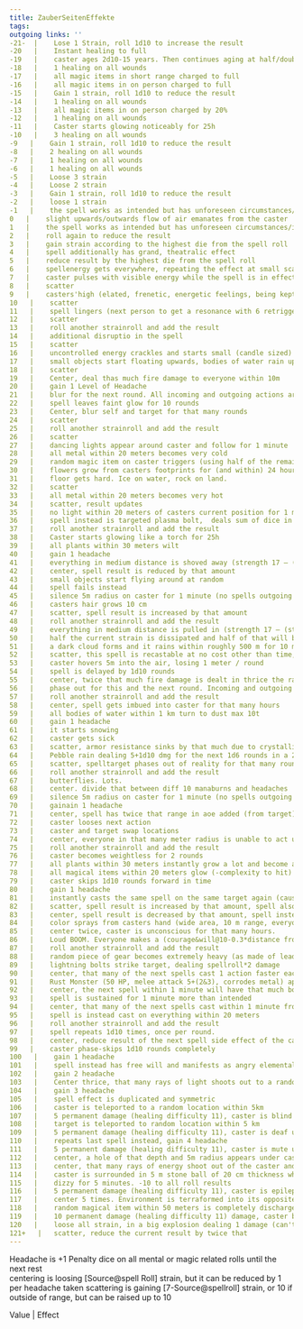 ```yaml
---
title: ZauberSeitenEffekte  
tags:   
outgoing links: ''  
-21-  |    Lose 1 Strain, roll 1d10 to increase the result
-20   |    Instant healing to full
-19   |    caster ages 2d10-15 years. Then continues aging at half/double the normal rate until the effect is negated
-18   |    1 healing on all wounds
-17   |    all magic items in short range charged to full
-16   |    all magic items in on person charged to full
-15   |    Gain 1 strain, roll 1d10 to reduce the result
-14   |    1 healing on all wounds
-13   |    all magic items in on person charged by 20%
-12   |    1 healing on all wounds
-11   |    Caster starts glowing noticeably for 25h
-10   |    3 healing on all wounds
-9   |    Gain 1 strain, roll 1d10 to reduce the result
-8   |    2 healing on all wounds
-7   |    1 healing on all wounds
-6   |    1 healing on all wounds
-5   |    Loose 3 strain
-4   |    Loose 2 strain
-3   |    Gain 1 strain, roll 1d10 to reduce the result
-2   |    loose 1 strain
-1   |    the spell works as intended but has unforeseen circumstances/interactions along its line of functioning
0   |    slight upwards/outwards flow of air emanates from the caster
1   |    the spell works as intended but has unforeseen circumstances/interactions perpendicular to its line of functioning
2   |    roll again to reduce the result
3   |    gain strain according to the highest die from the spell roll
4   |    spell additionally has grand, theatralic effect
5   |    reduce result by the highest die from the spell roll
6   |    spellenergy gets everywhere, repeating the effect at small scale
7   |    caster pulses with visible energy while the spell is in effect
8   |    scatter
9   |    casters'high (elated, frenetic, energetic feelings, being kept awake for the next 8 hours)
10   |    scatter
11   |    spell lingers (next person to get a resonance with 6 retriggers it)
12   |    scatter
13   |    roll another strainroll and add the result
14   |    additional disruptio in the spell
15   |    scatter
16   |    uncontrolled energy crackles and starts small (candle sized) fires (1 fire dmg for everyone within 10m)
17   |    small objects start floating upwards, bodies of water rain upwards
18   |    scatter
19   |    Center, deal thas much fire damage to everyone within 10m
20   |    gain 1 Level of Headache
21   |    blur for the next round. All incoming and outgoing actions are modified with -5
22   |    spell leaves faint glow for 10 rounds
23   |    Center, blur self and target for that many rounds
24   |    scatter
25   |    roll another strainroll and add the result
26   |    scatter
27   |    dancing lights appear around caster and follow for 1 minute
28   |    all metal within 20 meters becomes very cold
29   |    random magic item on caster triggers (using half of the remaining charge)
30   |    flowers grow from casters footprints for (and within) 24 hours
31   |    floor gets hard. Ice on water, rock on land.
32   |    scatter
33   |    all metal within 20 meters becomes very hot
34   |    scatter, result updates
35   |    no light within 20 meters of casters current position for 1 minute
36   |    spell instead is targeted plasma bolt,  deals sum of dice in damage to target and half that to caster
37   |    roll another strainroll and add the result
38   |    Caster starts glowing like a torch for 25h
39   |    all plants within 30 meters wilt
40   |    gain 1 headache
41   |    everything in medium distance is shoved away (strength 17 – (stamina&strength @ traction) meters)
42   |    center, spell result is reduced by that amount
43   |    small objects start flying around at random
44   |    spell fails instead
45   |    silence 5m radius on caster for 1 minute (no spells outgoing at all)
46   |    casters hair grows 10 cm
47   |    scatter, spell result is increased by that amount
48   |    roll another strainroll and add the result
49   |    everything in medium distance is pulled in (strength 17 – (stamina&strength @ traction) meters)
50   |    half the current strain is dissipated and half of that will be dealt to next target touched
51   |    a dark cloud forms and it rains within roughly 500 m for 10 minutes
52   |    scatter, this spell is recastable at no cost other than time, that many times. upkeep applies.
53   |    caster hovers 5m into the air, losing 1 meter / round
54   |    spell is delayed by 1d10 rounds
55   |    center, twice that much fire damage is dealt in thrice the radius
56   |    phase out for this and the next round. Incoming and outgoing effects (such as damage) are halved
57   |    roll another strainroll and add the result
58   |    center, spell gets imbued into caster for that many hours
59   |    all bodies of water within 1 km turn to dust max 10t
60   |    gain 1 headache
61   |    it starts snowing
62   |    caster gets sick
63   |    scatter, armor resistance sinks by that much due to crystallization/changes
64   |    Pebble rain dealing 5+1d10 dmg for the next 1d6 rounds in a 20 m radius
65   |    scatter, spelltarget phases out of reality for that many rounds
66   |    roll another strainroll and add the result
67   |    butterflies. Lots.
68   |    center. divide that between diff 10 manaburns and headaches
69   |    silence 5m radius on caster for 1 minute (no spells outgoing at all)
70   |    gainain 1 headache
71   |    center, spell has twice that range in aoe added (from target)
72   |    caster looses next action
73   |    caster and target swap locations
74   |    center, everyone in that many meter radius is unable to act until the end of next free phase
75   |    roll another strainroll and add the result
76   |    caster becomes weightless for 2 rounds
77   |    all plants within 30 meters instantly grow a lot and become animated and hostile for 5 minutes
78   |    all magical items within 20 meters glow (-complexity to hit) for 1 week
79   |    caster skips 1d10 rounds forward in time
80   |    gain 1 headache
81   |    instantly casts the same spell on the same target again (causing strain)
82   |    scatter, spell result is increased by that amount, spell also affects caster
83   |    center, spell result is decreased by that amount, spell instead affects caster
84   |    color sprays from casters hand (wide area, 10 m range, everyone affected gets +3 penalty dice)
85   |    center twice, caster is unconscious for that many hours.
86   |    Loud BOOM. Everyone makes a (courage&will@10-0.3*distance from caster in meters rounded up) roll. Result cannot be exceeded in any action  rolled by that character for 3 turns
87   |    roll another strainroll and add the result
88   |    random piece of gear becomes extremely heavy (as made of lead*10) for 1 week
89   |    lightning bolts strike target, dealing spellroll*2 damage
90   |    center, that many of the next spells cast 1 action faster each (no less than 0)
91   |    Rust Monster (50 HP, melee attack 5+(2&3), corrodes metal) appears next to target
92   |    center, the next spell within 1 minute will have that much bonus
93   |    spell is sustained for 1 minute more than intended
94   |    center, that many of the next spells cast within 1 minute from each other will cause 1 less strain
95   |    spell is instead cast on everything within 20 meters
96   |    roll another strainroll and add the result
97   |    spell repeats 1d10 times, once per round.
98   |    center, reduce result of the next spell side effect of the caster within 1 minute by that much
99   |    caster phase-skips 1d10 rounds completely
100   |    gain 1 headache
101   |    spell instead has free will and manifests as angry elemental
102   |    gain 2 headache
103   |    Center thrice, that many rays of light shoots out to a random target in long range and heals the worst wound by 1 point
104   |    gain 3 headache
105   |    spell effect is duplicated and symmetric
106   |    caster is teleported to a random location within 5km
107   |    5 permanent damage (healing difficulty 11), caster is blind until fully healed + 1 day, loose half strain
108   |    target is teleported to random location within 5 km
109   |    5 permanent damage (healing difficulty 11), caster is deaf until fully healed + 1 day, loose half strain
110   |    repeats last spell instead, gain 4 headache
111   |    5 permanent damage (healing difficulty 11), caster is mute until fully healed + 1 day, loose half strain
112   |    center, a hole of that depth and 5m radius appears under caster
113   |    center, that many rays of energy shoot out of the caster and do 10dmg armor piercing 10 diff manaburn to the closest target (and to seld)
114   |    caster is surrounded in 5 m stone ball of 20 cm thickness where he is right now 20 rounds until suffocation starts. 100 dmg (advantage*0) required to break open
115   |    dizzy for 5 minutes. -10 to all roll results
116   |    5 permanent damage (healing difficulty 11), caster is epileptic until fully healed + 1 day (any roll below 10 causes a 2 missed turns and a -5 penalty on next rolls, decaying by 1 per round)
117   |    center 5 times. Environment is terraformed into its opposite in that many * 10 meters
118   |    random magical item within 50 meters is completely discharged and has quality halved.
119   |    10 permanent damage (healing difficulty 11) damage, caster becomes insane (mostly scared/angry/inable to comprehend, game master may override player choice at any point) until fully healed + 1 week.
120   |    loose all strain, in a big explosion dealing 1 damage (can't reduce below 1 hp) -1/meter to everything in range, leaves caster unconcious until 75% healed.
121+   |   scatter, reduce the current result by twice that
---
```

Headache is +1 Penalty dice on all mental or magic related rolls until the next rest  
centering is loosing [Source@spell Roll] strain, but it can be reduced by 1 per headache taken
scattering is gaining [7-Source@spellroll] strain, or 10 if outside of range, but can be raised up to 10


Value   |   Effect 
